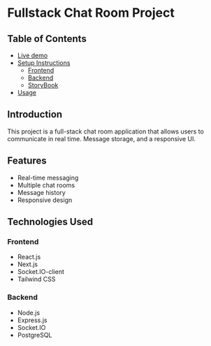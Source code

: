 # Fullstack Chat Room Project

## Table of Contents
- [Live demo](https://userstory-chatrooms.vercel.app/)
- [Setup Instructions](#setup-instructions)
  - [Frontend](https://github.com/atikrahad/Real-time-chat-room/tree/main/my-blog-app/client)
  - [Backend](https://github.com/atikrahad/Real-time-chat-room/tree/main/my-blog-app/server)
  - [StoryBook](https://ubiquitous-travesseiro-163759.netlify.app/)
- [Usage](#usage)

## Introduction
This project is a full-stack chat room application that allows users to communicate in real time. Message storage, and a responsive UI.

## Features
- Real-time messaging
- Multiple chat rooms
- Message history
- Responsive design

## Technologies Used
### Frontend
- React.js
- Next.js
- Socket.IO-client
- Tailwind CSS

### Backend
- Node.js
- Express.js
- Socket.IO
- PostgreSQL

